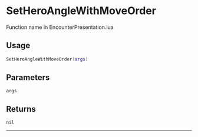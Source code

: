 # SetHeroAngleWithMoveOrder
Function name in EncounterPresentation.lua
## Usage
```lua
SetHeroAngleWithMoveOrder(args)
```
## Parameters
`args`
## Returns
`nil`

---